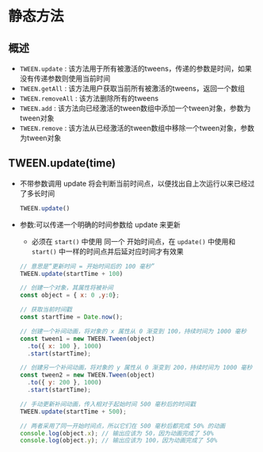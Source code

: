 # 静态方法

## 概述

+ `TWEEN.update` : 该方法用于所有被激活的tweens，传递的参数是时间，如果没有传递参数则使用当前时间
+ `TWEEN.getAll` : 该方法用户获取当前所有被激活的tweens，返回一个数组
+ `TWEEN.removeAll` : 该方法删除所有的tweens
+ `TWEEN.add` : 该方法向已经激活的tween数组中添加一个tween对象，参数为tween对象
+ `TWEEN.remove` : 该方法从已经激活的tween数组中移除一个tween对象，参数为tween对象

## TWEEN.update(time)

+ 不带参数调用 update 将会判断当前时间点，以便找出自上次运行以来已经过了多长时间

  ```js
  TWEEN.update()
  ```

+ 参数:可以传递一个明确的时间参数给 update 来更新

  + 必须在 `start()` 中使用 同一个 开始时间点，在 `update()` 中使用和 `start()` 中一样的时间点并后延对应时间才有效果

  ```js
  // 意思是“更新时间 = 开始时间后的 100 毫秒”
  TWEEN.update(startTime + 100)
  ```

  ```js
  // 创建一个对象，其属性将被补间
  const object = { x: 0 ,y:0};

  // 获取当前时间戳
  const startTime = Date.now();

  // 创建一个补间动画，将对象的 x 属性从 0 渐变到 100，持续时间为 1000 毫秒
  const tween1 = new TWEEN.Tween(object)
    .to({ x: 100 }, 1000)
    .start(startTime);

  // 创建另一个补间动画，将对象的 y 属性从 0 渐变到 200，持续时间为 1000 毫秒
  const tween2 = new TWEEN.Tween(object)
    .to({ y: 200 }, 1000)
    .start(startTime);

  // 手动更新补间动画，传入相对于起始时间 500 毫秒后的时间戳
  TWEEN.update(startTime + 500);

  // 两者采用了同一开始时间点，所以它们在 500 毫秒后都完成 50% 的动画
  console.log(object.x); // 输出应该为 50，因为动画完成了 50%
  console.log(object.y); // 输出应该为 100，因为动画完成了 50%
  ```
